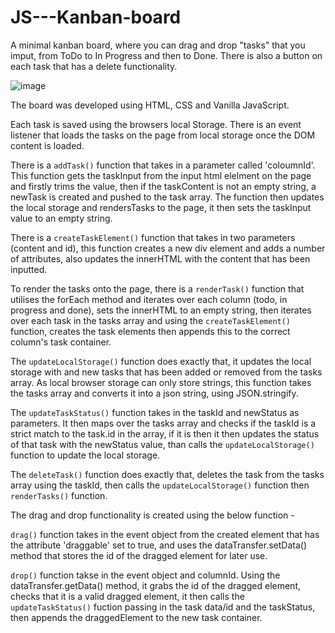 # JS---Kanban-board

A minimal kanban board, where you can drag and drop "tasks" that you imput, from ToDo to In Progress and then to Done. There is also a button on each task that has a delete functionality.

![image](https://github.com/user-attachments/assets/d6902ed4-15d1-4657-9072-9dc7297f873f)

The board was developed using HTML, CSS and Vanilla JavaScript.

Each task is saved using the browsers local Storage. There is an event listener that loads the tasks on the page from local storage once the DOM content is loaded.

There is a `addTask()` function that takes in a parameter called 'coloumnId'. This function gets the taskInput from the input html elelment on the page and firstly trims the value, then if the taskContent is not an empty string, a newTask is created and pushed to the task array. The function then updates the local storage and rendersTasks to the page, it then sets the taskInput value to an empty string.

There is a `createTaskElement()` function that takes in two parameters (content and id), this function creates a new div element and adds a number of attributes, also updates the innerHTML with the content that has been inputted.

To render the tasks onto the page, there is a `renderTask()` function that utilises the forEach method and iterates over each column (todo, in progress and done), sets the innerHTML to an empty string, then iterates over each task in the tasks array and using the `createTaskElement()` function, creates the task elements then appends this to the correct column's task container.

The `updateLocalStorage()` function does exactly that, it updates the local storage with and new tasks that has been added or removed from the tasks array. As local browser storage can only store strings, this function takes the tasks array and converts it into a json string, using JSON.stringify.

The `updateTaskStatus()` function takes in the taskId and newStatus as parameters. It then maps over the tasks array and checks if the taskId is a strict match to the task.id in the array, if it is then it then updates the status of that task with the newStatus value, than calls the `updateLocalStorage()` function to update the local storage.

The `deleteTask()` function does exactly that, deletes the task from the tasks array using the taskId, then calls the `updateLocalStorage()` function then `renderTasks()` function.

The drag and drop functionality is created using the below function - 

`drag()` function takes in the event object from the created element that has the attribute 'draggable' set to true, and uses the dataTransfer.setData() method that stores the id of the dragged element for later use. 

`drop()` function takse in the event object and columnId. Using the dataTransfer.getData() method, it grabs the id of the dragged element, checks that it is a valid dragged element, it then calls the `updateTaskStatus()` fuction passing in the task data/id and the taskStatus, then appends the draggedElement to the new task container.

